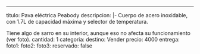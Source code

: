 ---
titulo: Pava eléctrica Peabody
descripcion: |-
  Cuerpo de acero inoxidable, con 1.7L de capacidad máxima y selector de temperatura.

  Tiene algo de sarro en su interior, aunque eso no afecta su funcionamiento (ver foto).
cantidad: 1
categoria: 
destino: Vender
precio: 4000
entrega: 
foto1: 
foto2: 
foto3: 
reservado: false
